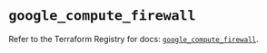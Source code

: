 # `google_compute_firewall`

Refer to the Terraform Registry for docs: [`google_compute_firewall`](https://registry.terraform.io/providers/hashicorp/google/5.30.0/docs/resources/compute_firewall).
